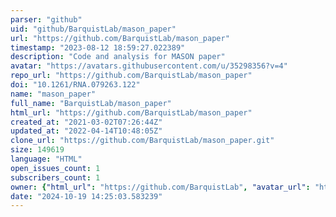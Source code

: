 ```yaml
---
parser: "github"
uid: "github/BarquistLab/mason_paper"
url: "https://github.com/BarquistLab/mason_paper"
timestamp: "2023-08-12 18:59:27.022389"
description: "Code and analysis for MASON paper"
avatar: "https://avatars.githubusercontent.com/u/35298356?v=4"
repo_url: "https://github.com/BarquistLab/mason_paper"
doi: "10.1261/RNA.079263.122"
name: "mason_paper"
full_name: "BarquistLab/mason_paper"
html_url: "https://github.com/BarquistLab/mason_paper"
created_at: "2021-03-02T07:26:44Z"
updated_at: "2022-04-14T10:48:05Z"
clone_url: "https://github.com/BarquistLab/mason_paper.git"
size: 149619
language: "HTML"
open_issues_count: 1
subscribers_count: 1
owner: {"html_url": "https://github.com/BarquistLab", "avatar_url": "https://avatars.githubusercontent.com/u/35298356?v=4", "login": "BarquistLab", "type": "Organization"}
date: "2024-10-19 14:25:03.583239"
---
```

